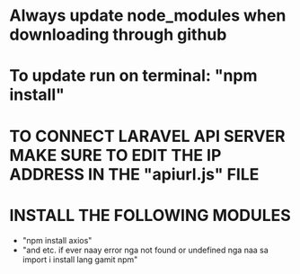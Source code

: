 # Always update node_modules when downloading through github
# To update run on terminal: "npm install"
 
# TO CONNECT LARAVEL API SERVER MAKE SURE TO EDIT THE IP ADDRESS IN THE "apiurl.js" FILE
# INSTALL THE FOLLOWING MODULES
  * "npm install axios"
  * "and etc. if ever naay error nga not found or undefined nga naa sa import i install lang gamit npm"
